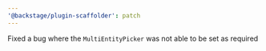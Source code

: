 ```yaml
---
'@backstage/plugin-scaffolder': patch
---
```


Fixed a bug where the `MultiEntityPicker` was not able to be set as required
